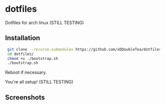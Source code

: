 # dotfiles

Dotfiles for arch linux (STILL TESTING)

## Installation

```bash
 git clone --recurse-submodules https://github.com/xDDoubleTea/dotfiles ~/dotfiles
 cd dotfiles/
 chmod +x ./bootstrap.sh
 ./bootstrap.sh
```

Reboot if necessary.

You're all setup! (STILL TESTING)

## Screenshots
